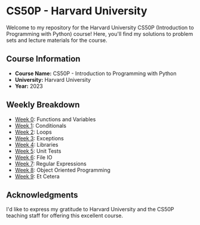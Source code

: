 # CS50P - Harvard University

Welcome to my repository for the Harvard University CS50P (Introduction to Programming with Python) course! Here, you'll find my solutions to problem sets and lecture materials for the course.

## Course Information

- **Course Name:** CS50P - Introduction to Programming with Python
- **University:** Harvard University
- **Year:** 2023

## Weekly Breakdown

- [Week 0](week-0-functions_and_variables/): Functions and Variables
- [Week 1](week-1-conditionals/): Conditionals
- [Week 2](week-2-loops/): Loops
- [Week 3](week-3-exceptions/): Exceptions
- [Week 4](week-4-libraries/): Libraries
- [Week 5](week-5-unit_tests/): Unit Tests
- [Week 6](week-6-file_io/): File IO
- [Week 7](week-7-regular_expressions/): Regular Expressions
- [Week 8](week-8-oop/): Object Oriented Programming
- [Week 9](week-9-et_cetera/): Et Cetera

## Acknowledgments

I'd like to express my gratitude to Harvard University and the CS50P teaching staff for offering this excellent course.
